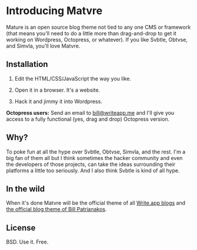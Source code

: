 # Introducing Matvre

Mature is an open source blog theme not tied to any one CMS or framework (that means you'll need to do a little more than drag-and-drop to get it working on Wordpress, Octopress, or whatever). If you like Svbtle, Obtvse, and Simvla, you'll love Matvre.

## Installation

1. Edit the HTML/CSS/JavaScript the way you like.

2. Open it in a browser. It's a website.

3. Hack it and jimmy it into Wordpress.

__Octopress users:__ Send an email to bill@writeapp.me and I'll give you access to a fully functional (yes, drag and drop) Octopress version.

## Why?

To poke fun at all the hype over Svbtle, Obtvse, Simvla, and the rest. I'm a big fan of them all but I think sometimes the hacker community and even the developers of those projects, can take the ideas surrounding their platforms a little too seriously. And I also think Svbtle is kind of all hype.

## In the wild

When it's done Matvre will be the official theme of all [Write.app blogs](https://writeapp.me) and [the official blog theme of Bill Patrianakos](http://billpatrianakos.me).

## License

BSD. Use it. Free.
